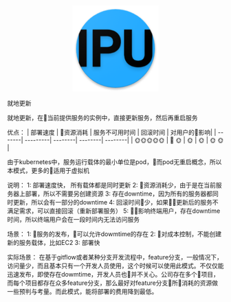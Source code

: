 <p align="center">
   <img width="200" src="ipu.png">
</p>

就地更新

就地更新，在当前提供服务的实例中，直接更新服务，然后再重启服务

优点：
| 部署速度 |  资源消耗  | 服务不可用时间  | 回滚时间  | 对用户的影响|
| -------| ---------| --------| --------| --------|
| :sun_with_face::sun_with_face::sun_with_face::sun_with_face::sun_with_face: |   :sun_with_face:   | :sun_with_face:   | :sun_with_face: | :sun_with_face: :sun_with_face: |

由于kubernetes中，服务运行载体的最小单位是pod，而pod无重启概念，所以本模式，更多的适用于虚拟机

说明：
1: 部署速度快， 所有载体都是同时更新
2: 资源消耗少，由于是在当前服务器上部署，所以不需要另创建资源
3: 存在downtime，因为所有的服务器都同时更新，所以会有一部分的downtime
4: 回滚时间少，如果更新后的服务不满足需求，可以直接回滚（重新部署服务）
5: 影响终端用户，存在downtime时间，所以终端用户会在一段时间内无法访问服务

场景：
1: 服务的发布，可以允许dowmtime的存在
2: 对成本控制，不能创建新的服务载体，比如EC2
3: 部署快

实际场景：
在基于gitflow或者某种分支开发流程中，feature分支，一般情况下，访问量少，而且基本只有一个开发人员使用，这个时候可以使用此模式。不仅仅能迅速发布，即使存在dowmtime，开发人员也并不关心。公司存在多个项目，而每个项目都存在众多feature分支，那么最好对feature分支所消耗的资源做一些预判与考量。而此模式，能将部署的费用降到最低。